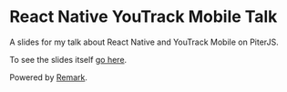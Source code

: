 # React Native YouTrack Mobile Talk
A slides for my talk about React Native and YouTrack Mobile on PiterJS.

To see the slides itself [go here](https://huston007.github.io/rn-youtrack-talk/index.html).

Powered by [Remark](https://github.com/gnab/remark).